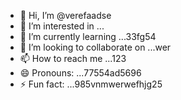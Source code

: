 - 👋 Hi, I’m @verefaadse
- 👀 I’m interested in ...
- 🌱 I’m currently learning ...33fg54
- 💞️ I’m looking to collaborate on ...wer
- 📫 How to reach me ...123
- 😄 Pronouns: ...77554ad5696
- ⚡ Fun fact: ...985vnmwerwefhjg25
<!---65wercxvsdf GitHub profile.
You can click the Preview link to take a look at your changfsd
